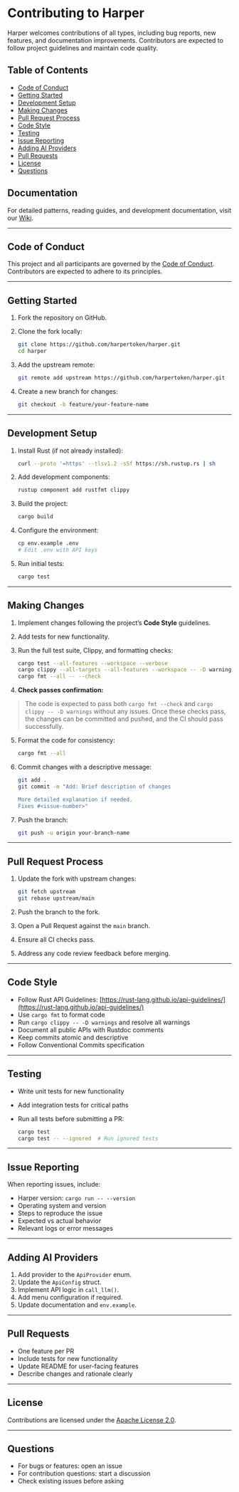 # Contributing to Harper

Harper welcomes contributions of all types, including bug reports, new features, and documentation improvements. Contributors are expected to follow project guidelines and maintain code quality.

## Table of Contents

* [Code of Conduct](#code-of-conduct)
* [Getting Started](#getting-started)
* [Development Setup](#development-setup)
* [Making Changes](#making-changes)
* [Pull Request Process](#pull-request-process)
* [Code Style](#code-style)
* [Testing](#testing)
* [Issue Reporting](#issue-reporting)
* [Adding AI Providers](#adding-ai-providers)
* [Pull Requests](#pull-requests)
* [License](#license)
* [Questions](#questions)

## Documentation

For detailed patterns, reading guides, and development documentation, visit our [Wiki](https://github.com/harpertoken/harper/wiki).

---

## Code of Conduct

This project and all participants are governed by the [Code of Conduct](CODE_OF_CONDUCT.md). Contributors are expected to adhere to its principles.

---

## Getting Started

1. Fork the repository on GitHub.
2. Clone the fork locally:

   ```bash
   git clone https://github.com/harpertoken/harper.git
   cd harper
   ```
3. Add the upstream remote:

   ```bash
   git remote add upstream https://github.com/harpertoken/harper.git
   ```
4. Create a new branch for changes:

   ```bash
   git checkout -b feature/your-feature-name
   ```

---

## Development Setup

1. Install Rust (if not already installed):

   ```bash
   curl --proto '=https' --tlsv1.2 -sSf https://sh.rustup.rs | sh
   ```
2. Add development components:

   ```bash
   rustup component add rustfmt clippy
   ```
3. Build the project:

   ```bash
   cargo build
   ```
4. Configure the environment:

   ```bash
   cp env.example .env
   # Edit .env with API keys
   ```
5. Run initial tests:

   ```bash
   cargo test
   ```

---

## Making Changes

1. Implement changes following the project’s **Code Style** guidelines.
2. Add tests for new functionality.
3. Run the full test suite, Clippy, and formatting checks:

   ```bash
   cargo test --all-features --workspace --verbose
   cargo clippy --all-targets --all-features --workspace -- -D warnings
   cargo fmt --all -- --check
   ```
4. **Check passes confirmation:**

> The code is expected to pass both `cargo fmt --check` and `cargo clippy -- -D warnings` without any issues. Once these checks pass, the changes can be committed and pushed, and the CI should pass successfully.

5. Format the code for consistency:

   ```bash
   cargo fmt --all
   ```
6. Commit changes with a descriptive message:

   ```bash
   git add .
   git commit -m "Add: Brief description of changes

   More detailed explanation if needed.
   Fixes #<issue-number>"
   ```
7. Push the branch:

   ```bash
   git push -u origin your-branch-name
   ```

---

## Pull Request Process

1. Update the fork with upstream changes:

   ```bash
   git fetch upstream
   git rebase upstream/main
   ```
2. Push the branch to the fork.
3. Open a Pull Request against the `main` branch.
4. Ensure all CI checks pass.
5. Address any code review feedback before merging.

---

## Code Style

* Follow Rust API Guidelines: [https://rust-lang.github.io/api-guidelines/](https://rust-lang.github.io/api-guidelines/)
* Use `cargo fmt` to format code
* Run `cargo clippy -- -D warnings` and resolve all warnings
* Document all public APIs with Rustdoc comments
* Keep commits atomic and descriptive
* Follow Conventional Commits specification

---

## Testing

* Write unit tests for new functionality
* Add integration tests for critical paths
* Run all tests before submitting a PR:

  ```bash
  cargo test
  cargo test -- --ignored  # Run ignored tests
  ```

---

## Issue Reporting

When reporting issues, include:

* Harper version: `cargo run -- --version`
* Operating system and version
* Steps to reproduce the issue
* Expected vs actual behavior
* Relevant logs or error messages

---

## Adding AI Providers

1. Add provider to the `ApiProvider` enum.
2. Update the `ApiConfig` struct.
3. Implement API logic in `call_llm()`.
4. Add menu configuration if required.
5. Update documentation and `env.example`.

---

## Pull Requests

* One feature per PR
* Include tests for new functionality
* Update README for user-facing features
* Describe changes and rationale clearly

---

## License

Contributions are licensed under the [Apache License 2.0](LICENSE).

---

## Questions

* For bugs or features: open an issue
* For contribution questions: start a discussion
* Check existing issues before asking
